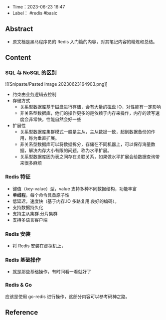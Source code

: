 - Time：2023-06-23 16:47
- Label： #redis #basic

## Abstract

- 原文档是黑马程序员的 Redis 入门篇的内容，对其笔记内容的精炼和总结。

## Content

### SQL 与 NoSQL 的区别

![[Snipaste/Pasted image 20230623164903.png]]

- 约束由业务逻辑去控制
- 存储方式
	- 关系型数据库基于磁盘进行存储，会有大量的磁盘 IO，对性能有一定影响
	- 非关系型数据库，他们的操作更多的是依赖于内存来操作，内存的读写速度会非常快，性能自然会好一些
- 扩展性
	- 关系型数据库集群模式一般是主从，主从数据一致，起到数据备份的作用，称为垂直扩展。
	- 非关系型数据库可以将数据拆分，存储在不同机器上，可以保存海量数据，解决内存大小有限的问题。称为水平扩展。
	- 关系型数据库因为表之间存在关联关系，如果做水平扩展会给数据查询带来很多麻烦

### Redis 特征

- 键值（key-value）型，value 支持多种不同数据结构，功能丰富
- **单线程**，每个命令具备原子性
- 低延迟，速度快（基于内存.IO 多路复用.良好的编码）。
- 支持数据持久化
- 支持主从集群.分片集群
- 支持多语言客户端

### Redis 安装

- 将 Redis 安装在虚拟机上，

### Redis 基础操作

- 就是那些基础操作，有时间看一看就好了

### Redis & Go

应该是使用 go-redis 进行操作，这部分内容可以参考码神之路。

## Reference
